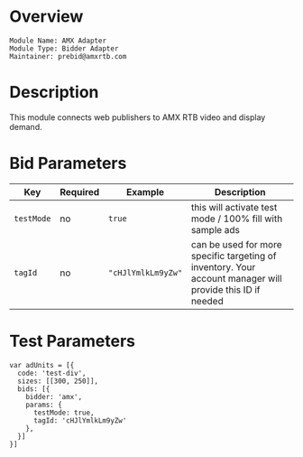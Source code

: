 Overview
========

```
Module Name: AMX Adapter
Module Type: Bidder Adapter
Maintainer: prebid@amxrtb.com
```

Description
===========

This module connects web publishers to AMX RTB video and display demand.

# Bid Parameters

| Key | Required | Example | Description |
| --- | -------- | ------- | ----------- |
| `testMode` | no | `true` | this will activate test mode / 100% fill with sample ads |
| `tagId` | no | `"cHJlYmlkLm9yZw"` | can be used for more specific targeting of inventory. Your account manager will provide this ID if needed |

# Test Parameters

```
var adUnits = [{
  code: 'test-div',
  sizes: [[300, 250]],
  bids: [{
    bidder: 'amx',
    params: {
      testMode: true,
      tagId: 'cHJlYmlkLm9yZw'
    },
  }]
}]
```
